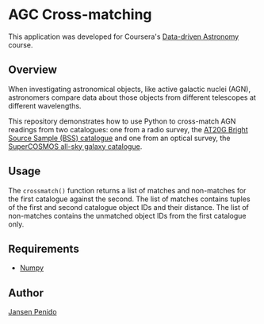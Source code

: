 # AGC Cross-matching
This application was developed for Coursera's [Data-driven Astronomy](https://www.coursera.org/learn/data-driven-astronomy) course.


## Overview
When investigating astronomical objects, like active galactic nuclei (AGN), astronomers compare data about those objects from different telescopes at different wavelengths.

This repository demonstrates how to use Python to cross-match AGN readings from two catalogues: one from a radio survey, the [AT20G Bright Source Sample (BSS) catalogue](http://cdsarc.u-strasbg.fr/viz-bin/Cat?J/MNRAS/384/775) and one from an optical survey, the [SuperCOSMOS all-sky galaxy catalogue](http://ssa.roe.ac.uk/allSky).

## Usage
The `crossmatch()` function returns a list of matches and non-matches for the first catalogue against the second. The list of matches contains tuples of the first and second catalogue object IDs and their distance. The list of non-matches contains the unmatched object IDs from the first catalogue only. 

## Requirements
* [Numpy](http://www.numpy.org/)


## Author
[Jansen Penido](https://about.me/jansen.penido)
